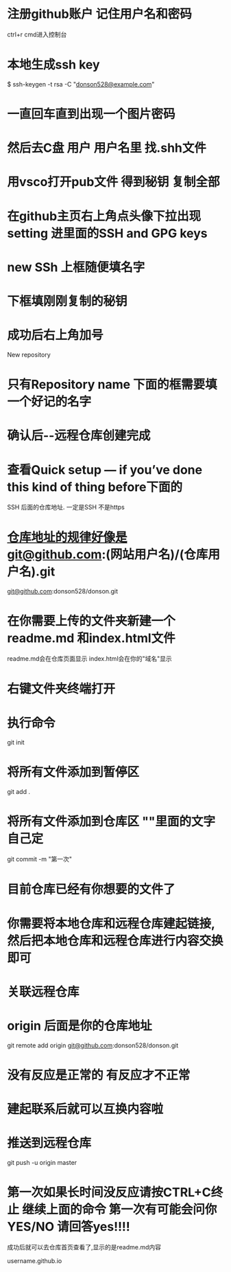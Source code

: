 # 注册github账户 记住用户名和密码

ctrl+r cmd进入控制台

# 本地生成ssh key

$ ssh-keygen -t rsa -C "donson528@example.com"

# 一直回车直到出现一个图片密码

# 然后去C盘 用户 用户名里 找.shh文件
# 用vsco打开pub文件 得到秘钥 复制全部

# 在github主页右上角点头像下拉出现setting 进里面的SSH and GPG keys 

# new SSh 上框随便填名字
# 下框填刚刚复制的秘钥

# 成功后右上角加号 
  New repository 
  # 只有Repository name 下面的框需要填一个好记的名字

  # 确认后--远程仓库创建完成

  # 查看Quick setup — if you’ve done this kind of thing before下面的
  SSH 后面的仓库地址. 一定是SSH 不是https

# 仓库地址的规律好像是git@github.com:(网站用户名)/(仓库用户名).git

git@github.com:donson528/donson.git

# 在你需要上传的文件夹新建一个readme.md 和index.html文件
readme.md会在仓库页面显示 index.html会在你的"域名"显示

# 右键文件夹终端打开
# 执行命令
git init 
# 将所有文件添加到暂停区

git add .     

# 将所有文件添加到仓库区 ""里面的文字自己定

git commit  -m "第一次"

# 目前仓库已经有你想要的文件了
# 你需要将本地仓库和远程仓库建起链接,然后把本地仓库和远程仓库进行内容交换即可

# 关联远程仓库
# origin 后面是你的仓库地址
git remote add origin git@github.com:donson528/donson.git

# 没有反应是正常的 有反应才不正常
# 建起联系后就可以互换内容啦
# 推送到远程仓库 

git push -u origin master

# 第一次如果长时间没反应请按CTRL+C终止  继续上面的命令 第一次有可能会问你YES/NO 请回答yes!!!!

成功后就可以去仓库首页查看了,显示的是readme.md内容

username.github.io
